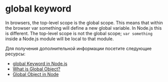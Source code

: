 # global keyword

In browsers, the top-level scope is the global scope. This means that within the browser var something will define a new global variable. In Node.js this is different. The top-level scope is not the global scope; `var something` inside a Node.js module will be local to that module.

Для получения дополнительной информации посетите следующие ресурсы:

- [global Keyword in Node.js](https://nodejs.org/api/globals.html#global)
- [What is Global Object?](https://www.youtube.com/watch?v=jn8PZNBmKm0)
- [Global Object in Node](https://www.youtube.com/watch?v=PY-AycMkEAg)
